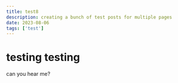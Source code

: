 ```yaml
---
title: test8
description: creating a bunch of test posts for multiple pages
date: 2023-08-06
tags: ['test']
---
```

# testing testing
can you hear me?
